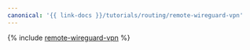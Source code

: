 ```yaml
---
canonical: '{{ link-docs }}/tutorials/routing/remote-wireguard-vpn'
---
```


{% include [remote-wireguard-vpn](../../_tutorials/routing/remote-wireguard-vpn.md) %}